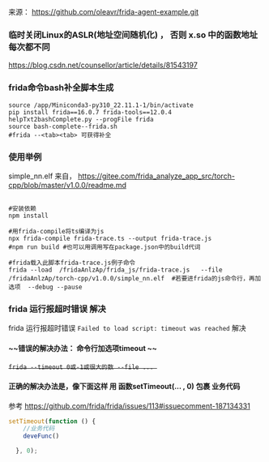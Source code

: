 来源： https://github.com/oleavr/frida-agent-example.git


###  临时关闭Linux的ASLR(地址空间随机化) ， 否则 x.so 中的函数地址 每次都不同

https://blog.csdn.net/counsellor/article/details/81543197


### frida命令bash补全脚本生成
```shell
source /app/Miniconda3-py310_22.11.1-1/bin/activate
pip install frida==16.0.7 frida-tools==12.0.4
helpTxt2bashComplete.py --progFile frida
source bash-complete--frida.sh
#frida --<tab><tab> 可获得补全
```


### 使用举例

simple_nn.elf   来自， https://gitee.com/frida_analyze_app_src/torch-cpp/blob/master/v1.0.0/readme.md


```shell

#安装依赖
npm install

#用frida-compile将ts编译为js
npx frida-compile frida-trace.ts --output frida-trace.js
#npm run build #也可以用调用写在package.json中的build代词 

#frida载入此脚本frida-trace.js例子命令
frida --load  /fridaAnlzAp/frida_js/frida-trace.js   --file  /fridaAnlzAp/torch-cpp/v1.0.0/simple_nn.elf  #若要进frida的js命令行，再加选项  --debug --pause

```

###  frida 运行报超时错误 解决

frida 运行报超时错误 ```Failed to load script: timeout was reached``` 解决

####  ~~错误的解决办法： 命令行加选项timeout ~~

~~```frida --timeout 0或-1或很大的数 --file ... ```~~

#### 正确的解决办法是，像下面这样  用 函数setTimeout(... , 0) 包裹 业务代码


参考  https://github.com/frida/frida/issues/113#issuecomment-187134331

```js
setTimeout(function () {
    //业务代码
    deveFunc()

  }, 0);
```
